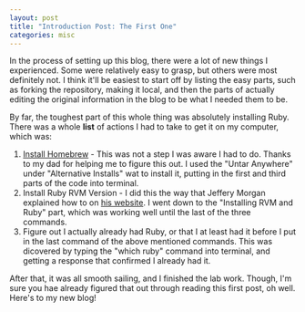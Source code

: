 ```yaml
---
layout: post
title: "Introduction Post: The First One"
categories: misc
---
```


In the process of setting up this blog, there were a lot of new things I experienced. Some were relatively easy to grasp, but others were most definitely not. I think it'll be easiest to start off by listing the easy parts, such as forking the repository, making it local, and then the parts of actually editing the original information in the blog to be what I needed them to be.  

By far, the toughest part of this whole thing was absolutely installing Ruby. There was a whole **list** of actions I had to take to get it on my computer, which was:  

1. [Install Homebrew](https://docs.brew.sh/Installation) - This was not a step I was aware I had to do. Thanks to my dad for helping me to figure this out. I used the "Untar Anywhere" under "Alternative Installs" wat to install it, putting in the first and third parts of the code into terminal.  
2. Install Ruby RVM Version - I did this the way that Jeffery Morgan explained how to on [his website](https://jeffreymorgan.io/articles/ruby-on-macos-with-rvm/). I went down to the "Installing RVM and Ruby" part, which was working well until the last of the three commands.  
3. Figure out I actually already had Ruby, or that I at least had it before I put in the last command of the above mentioned commands. This was dicovered by typing the "which ruby" command into terminal, and getting a response that confirmed I already had it.  

After that, it was all smooth sailing, and I finished the lab work. Though, I'm sure you hae already figured that out through reading this first post, oh well. Here's to my new blog!  